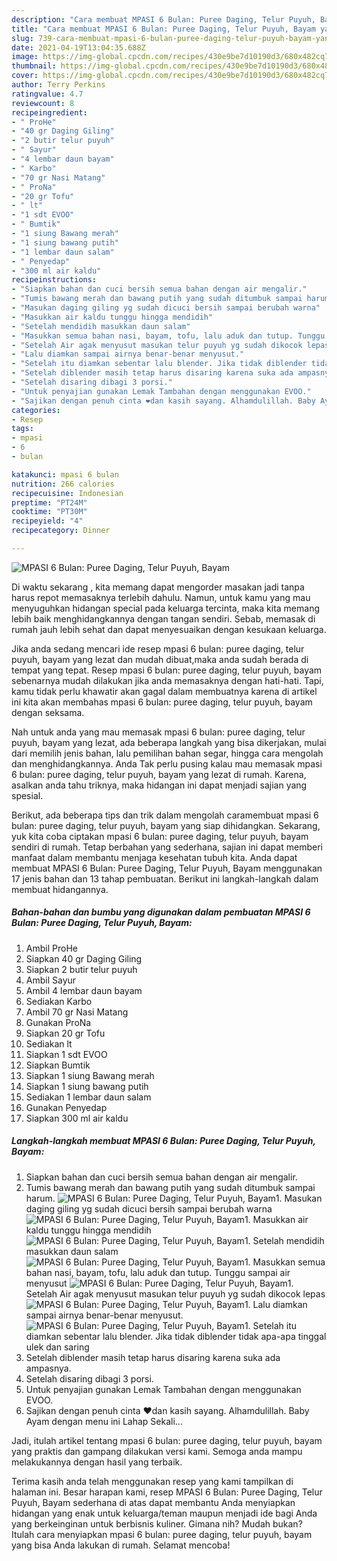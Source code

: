 ```yaml
---
description: "Cara membuat MPASI 6 Bulan: Puree Daging, Telur Puyuh, Bayam yang nikmat Untuk Jualan"
title: "Cara membuat MPASI 6 Bulan: Puree Daging, Telur Puyuh, Bayam yang nikmat Untuk Jualan"
slug: 739-cara-membuat-mpasi-6-bulan-puree-daging-telur-puyuh-bayam-yang-nikmat-untuk-jualan
date: 2021-04-19T13:04:35.688Z
image: https://img-global.cpcdn.com/recipes/430e9be7d10190d3/680x482cq70/mpasi-6-bulan-puree-daging-telur-puyuh-bayam-foto-resep-utama.jpg
thumbnail: https://img-global.cpcdn.com/recipes/430e9be7d10190d3/680x482cq70/mpasi-6-bulan-puree-daging-telur-puyuh-bayam-foto-resep-utama.jpg
cover: https://img-global.cpcdn.com/recipes/430e9be7d10190d3/680x482cq70/mpasi-6-bulan-puree-daging-telur-puyuh-bayam-foto-resep-utama.jpg
author: Terry Perkins
ratingvalue: 4.7
reviewcount: 8
recipeingredient:
- " ProHe"
- "40 gr Daging Giling"
- "2 butir telur puyuh"
- " Sayur"
- "4 lembar daun bayam"
- " Karbo"
- "70 gr Nasi Matang"
- " ProNa"
- "20 gr Tofu"
- " lt"
- "1 sdt EVOO"
- " Bumtik"
- "1 siung Bawang merah"
- "1 siung bawang putih"
- "1 lembar daun salam"
- " Penyedap"
- "300 ml air kaldu"
recipeinstructions:
- "Siapkan bahan dan cuci bersih semua bahan dengan air mengalir."
- "Tumis bawang merah dan bawang putih yang sudah ditumbuk sampai harum."
- "Masukan daging giling yg sudah dicuci bersih sampai berubah warna"
- "Masukkan air kaldu tunggu hingga mendidih"
- "Setelah mendidih masukkan daun salam"
- "Masukkan semua bahan nasi, bayam, tofu, lalu aduk dan tutup. Tunggu sampai air menyusut"
- "Setelah Air agak menyusut masukan telur puyuh yg sudah dikocok lepas"
- "Lalu diamkan sampai airnya benar-benar menyusut."
- "Setelah itu diamkan sebentar lalu blender. Jika tidak diblender tidak apa-apa tinggal ulek dan saring"
- "Setelah diblender masih tetap harus disaring karena suka ada ampasnya."
- "Setelah disaring dibagi 3 porsi."
- "Untuk penyajian gunakan Lemak Tambahan dengan menggunakan EVOO."
- "Sajikan dengan penuh cinta ❤️dan kasih sayang. Alhamdulillah. Baby Ayam dengan menu ini Lahap Sekali..."
categories:
- Resep
tags:
- mpasi
- 6
- bulan

katakunci: mpasi 6 bulan 
nutrition: 266 calories
recipecuisine: Indonesian
preptime: "PT24M"
cooktime: "PT30M"
recipeyield: "4"
recipecategory: Dinner

---
```



![MPASI 6 Bulan: Puree Daging, Telur Puyuh, Bayam](https://img-global.cpcdn.com/recipes/430e9be7d10190d3/680x482cq70/mpasi-6-bulan-puree-daging-telur-puyuh-bayam-foto-resep-utama.jpg)

Di waktu  sekarang , kita memang dapat mengorder masakan jadi tanpa harus repot memasaknya terlebih dahulu. Namun, untuk kamu yang mau menyuguhkan hidangan special pada keluarga tercinta, maka kita memang lebih baik menghidangkannya dengan tangan sendiri. Sebab, memasak di rumah jauh lebih sehat dan dapat menyesuaikan dengan kesukaan keluarga.

Jika anda sedang mencari ide resep mpasi 6 bulan: puree daging, telur puyuh, bayam yang lezat dan mudah dibuat,maka anda sudah berada di tempat yang tepat. Resep mpasi 6 bulan: puree daging, telur puyuh, bayam  sebenarnya mudah dilakukan jika anda memasaknya dengan hati-hati. Tapi, kamu tidak perlu khawatir akan gagal dalam membuatnya 
karena di artikel ini kita akan membahas mpasi 6 bulan: puree daging, telur puyuh, bayam dengan seksama.  



Nah untuk anda yang mau memasak mpasi 6 bulan: puree daging, telur puyuh, bayam yang lezat, ada beberapa langkah yang bisa dikerjakan, mulai dari memilih jenis bahan, lalu pemilihan bahan segar, hingga cara mengolah dan menghidangkannya. Anda Tak perlu pusing kalau mau memasak mpasi 6 bulan: puree daging, telur puyuh, bayam yang lezat di rumah. Karena, asalkan anda  tahu triknya, maka hidangan ini dapat menjadi sajian yang spesial.

Berikut, ada beberapa tips dan trik dalam mengolah caramembuat mpasi 6 bulan: puree daging, telur puyuh, bayam yang siap dihidangkan. Sekarang, yuk kita coba ciptakan mpasi 6 bulan: puree daging, telur puyuh, bayam sendiri di rumah. Tetap berbahan yang sederhana, sajian ini dapat memberi manfaat dalam membantu menjaga kesehatan tubuh kita. Anda dapat membuat MPASI 6 Bulan: Puree Daging, Telur Puyuh, Bayam menggunakan 17 jenis bahan dan 13 tahap pembuatan. Berikut ini langkah-langkah dalam membuat hidangannya.

<!--inarticleads1-->

##### Bahan-bahan dan bumbu yang digunakan dalam pembuatan MPASI 6 Bulan: Puree Daging, Telur Puyuh, Bayam:

1. Ambil  ProHe
1. Siapkan 40 gr Daging Giling
1. Siapkan 2 butir telur puyuh
1. Ambil  Sayur
1. Ambil 4 lembar daun bayam
1. Sediakan  Karbo
1. Ambil 70 gr Nasi Matang
1. Gunakan  ProNa
1. Siapkan 20 gr Tofu
1. Sediakan  lt
1. Siapkan 1 sdt EVOO
1. Siapkan  Bumtik
1. Siapkan 1 siung Bawang merah
1. Siapkan 1 siung bawang putih
1. Sediakan 1 lembar daun salam
1. Gunakan  Penyedap
1. Siapkan 300 ml air kaldu




<!--inarticleads2-->

##### Langkah-langkah membuat MPASI 6 Bulan: Puree Daging, Telur Puyuh, Bayam:

1. Siapkan bahan dan cuci bersih semua bahan dengan air mengalir.
1. Tumis bawang merah dan bawang putih yang sudah ditumbuk sampai harum.
<img src="//assets-global.cpcdn.com/assets/icons/button_play-2c75c40dde080a61004c1f40b05d8f140eaff45d7e9e6481dc71c63d2e7c4909.png" alt="MPASI 6 Bulan: Puree Daging, Telur Puyuh, Bayam">1. Masukan daging giling yg sudah dicuci bersih sampai berubah warna
<img src="//assets-global.cpcdn.com/assets/icons/button_play-2c75c40dde080a61004c1f40b05d8f140eaff45d7e9e6481dc71c63d2e7c4909.png" alt="MPASI 6 Bulan: Puree Daging, Telur Puyuh, Bayam">1. Masukkan air kaldu tunggu hingga mendidih
<img src="//assets-global.cpcdn.com/assets/icons/button_play-2c75c40dde080a61004c1f40b05d8f140eaff45d7e9e6481dc71c63d2e7c4909.png" alt="MPASI 6 Bulan: Puree Daging, Telur Puyuh, Bayam">1. Setelah mendidih masukkan daun salam
<img src="//assets-global.cpcdn.com/assets/icons/button_play-2c75c40dde080a61004c1f40b05d8f140eaff45d7e9e6481dc71c63d2e7c4909.png" alt="MPASI 6 Bulan: Puree Daging, Telur Puyuh, Bayam">1. Masukkan semua bahan nasi, bayam, tofu, lalu aduk dan tutup. Tunggu sampai air menyusut
<img src="//assets-global.cpcdn.com/assets/icons/button_play-2c75c40dde080a61004c1f40b05d8f140eaff45d7e9e6481dc71c63d2e7c4909.png" alt="MPASI 6 Bulan: Puree Daging, Telur Puyuh, Bayam">1. Setelah Air agak menyusut masukan telur puyuh yg sudah dikocok lepas
<img src="//assets-global.cpcdn.com/assets/icons/button_play-2c75c40dde080a61004c1f40b05d8f140eaff45d7e9e6481dc71c63d2e7c4909.png" alt="MPASI 6 Bulan: Puree Daging, Telur Puyuh, Bayam">1. Lalu diamkan sampai airnya benar-benar menyusut.
<img src="//assets-global.cpcdn.com/assets/icons/button_play-2c75c40dde080a61004c1f40b05d8f140eaff45d7e9e6481dc71c63d2e7c4909.png" alt="MPASI 6 Bulan: Puree Daging, Telur Puyuh, Bayam">1. Setelah itu diamkan sebentar lalu blender. Jika tidak diblender tidak apa-apa tinggal ulek dan saring
1. Setelah diblender masih tetap harus disaring karena suka ada ampasnya.
1. Setelah disaring dibagi 3 porsi.
1. Untuk penyajian gunakan Lemak Tambahan dengan menggunakan EVOO.
1. Sajikan dengan penuh cinta ❤️dan kasih sayang. Alhamdulillah. Baby Ayam dengan menu ini Lahap Sekali...




Jadi, itulah artikel tentang  mpasi 6 bulan: puree daging, telur puyuh, bayam  yang praktis dan gampang dilakukan versi kami. Semoga anda mampu melakukannya dengan hasil yang terbaik. 

Terima kasih anda telah menggunakan resep yang kami tampilkan di halaman ini. Besar harapan kami, resep  MPASI 6 Bulan: Puree Daging, Telur Puyuh, Bayam sederhana di atas dapat membantu Anda menyiapkan hidangan yang enak untuk keluarga/teman maupun menjadi ide bagi Anda yang berkeinginan untuk berbisnis kuliner. Gimana nih? Mudah bukan? Itulah cara menyiapkan mpasi 6 bulan: puree daging, telur puyuh, bayam yang bisa Anda lakukan di rumah. Selamat mencoba!

